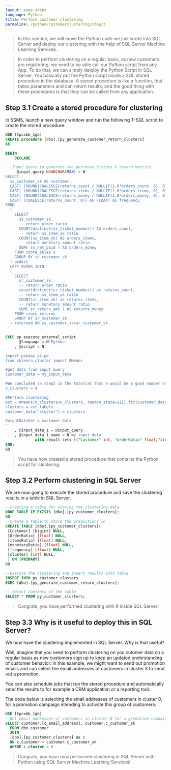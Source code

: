 ```yaml
---
layout: page-steps
language: Python
title: Perform customer clustering
permalink: /python/customerclustering/step/3
---
```



>In this section, we will move the Python code we just wrote into SQL Server and deploy our clustering with the help of SQL Server Machine Learning Services.

>In order to perform clustering on a regular basis, as new customers are registering, we need to be able call our Python script from any App. 
To do that, we can simply delploy the Python Script in SQL Server. You basically put the Python script inside a SQL stored procedure in the database. A stored procedure is like a function, that takes parameters and can return results, and the good thing with these procedures is that they can be called from any application. 


## Step 3.1 Create a stored procedure for clustering

In SSMS, launch a new query window and run the following T-SQL script to create the stored procedure:

```sql
USE [tpcxbb_1gb]
CREATE procedure [dbo].[py_generate_customer_return_clusters]
AS

BEGIN
	DECLARE

-- Input query to generate the purchase history & return metrics
	 @input_query NVARCHAR(MAX) = N'
SELECT
  ss_customer_sk AS customer,
  CAST( (ROUND(COALESCE(returns_count / NULLIF(1.0*orders_count, 0), 0), 7) ) AS FLOAT) AS orderRatio,
  CAST( (ROUND(COALESCE(returns_items / NULLIF(1.0*orders_items, 0), 0), 7) ) AS FLOAT) AS itemsRatio,
  CAST( (ROUND(COALESCE(returns_money / NULLIF(1.0*orders_money, 0), 0), 7) ) AS FLOAT) AS monetaryRatio,
  CAST( (COALESCE(returns_count, 0)) AS FLOAT) AS frequency  
FROM
  (
    SELECT
      ss_customer_sk,
      -- return order ratio
      COUNT(distinct(ss_ticket_number)) AS orders_count,
      -- return ss_item_sk ratio
      COUNT(ss_item_sk) AS orders_items,
      -- return monetary amount ratio
      SUM( ss_net_paid ) AS orders_money
    FROM store_sales s
    GROUP BY ss_customer_sk
  ) orders
  LEFT OUTER JOIN
  (
    SELECT
      sr_customer_sk,
      -- return order ratio
      count(distinct(sr_ticket_number)) as returns_count,
      -- return ss_item_sk ratio
      COUNT(sr_item_sk) as returns_items,
      -- return monetary amount ratio
      SUM( sr_return_amt ) AS returns_money
    FROM store_returns
    GROUP BY sr_customer_sk
  ) returned ON ss_customer_sk=sr_customer_sk 
 '

EXEC sp_execute_external_script
	  @language = N'Python'
	, @script = N'

import pandas as pd
from sklearn.cluster import KMeans

#get data from input query
customer_data = my_input_data

#We concluded in step2 in the tutorial that 4 would be a good number of clusters
n_clusters = 4

#Perform clustering
est = KMeans(n_clusters=n_clusters, random_state=111).fit(customer_data[["orderRatio","itemsRatio","monetaryRatio","frequency"]])
clusters = est.labels_
customer_data["cluster"] = clusters

OutputDataSet = customer_data
'
	, @input_data_1 = @input_query
	, @input_data_1_name = N'my_input_data'
			 with result sets (("Customer" int, "orderRatio" float,"itemsRatio" float,"monetaryRatio" float,"frequency" float,"cluster" float));
END;
GO
```

>You have now created a stored procedure that contains the Python script for clustering.


## Step 3.2 Perform clustering in SQL Server

We are now going to execute the stored procedure and save the clustering results in a table in SQL Server. 

```sql
--Creating a table for storing the clustering data
DROP TABLE IF EXISTS [dbo].[py_customer_clusters];
GO
--Create a table to store the predictions in
CREATE TABLE [dbo].[py_customer_clusters](
 [Customer] [bigint] NULL,
 [OrderRatio] [float] NULL,
 [itemsRatio] [float] NULL,
 [monetaryRatio] [float] NULL,
 [frequency] [float] NULL,
 [cluster] [int] NULL,
 ) ON [PRIMARY]
GO

--Execute the clustering and insert results into table
INSERT INTO py_customer_clusters
EXEC [dbo].[py_generate_customer_return_clusters];

-- Select contents of the table
SELECT * FROM py_customer_clusters;
```

>Congrats, you have performed clustering with R inside SQL Server!


## Step 3.3 Why is it useful to deploy this in SQL Server?

We now have the clustering implemented in SQL Server. Why is that useful?

Well, imagine that you need to perform clustering on you cutomer data on a regular basis as new customers sign up to keep an updated understanding of customer behavior. In this example, we might want to send out promotion emails and can select the email addresses of customers in cluster 3 to send out a promotion.

You can also schedule jobs that run the stored procedure and automatically send the results to for example a CRM application or a reporting tool. 

The code below is selecting the email addresses of customers in cluster 0, for a promotion campaign intending to activate this group of customers:

```sql
USE [tpcxbb_1gb]
--Get email addresses of customers in cluster 0 for a promotion campaign
SELECT customer.[c_email_address], customer.c_customer_sk
  FROM dbo.customer
  JOIN
  [dbo].[py_customer_clusters] as c
  ON c.Customer = customer.c_customer_sk
  WHERE c.cluster = 0
```

> Congrats, you have now performed clustering in SQL Server with Python using SQL Server Machine Learning Services! 
